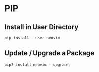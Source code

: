 # PIP

## Install in User Directory
`pip install --user neovim`

## Update / Upgrade a Package
`pip3 install neovim --upgrade`
